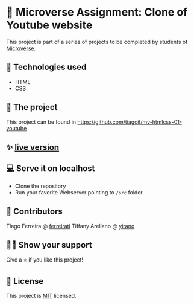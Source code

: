 # 📃 Microverse Assignment: Clone of Youtube website
This project is part of a series of projects to be completed by students of [Microverse](https://www.microverse.org/ 'The Global School for Remote Software Developers!').

## 📡 Technologies used
- HTML
- CSS

## 🚀 The project
This project can be found in https://github.com/tiagoit/mv-htmlcss-01-youtube

## ✨ [live version](https://tiagoit.github.io/mv-htmlcss-01-youtube/src/)

## 💻 Serve it on localhost
  - Clone the repository
  - Run your favorite Webserver pointing to `/src` folder

## 🤖 Contributors
Tiago Ferreira @ [ferreirati](https://github.com/tiagoit)
Tiffany Arellano @ [yirano](https://github.com/yirano)

## 🙋‍♂ Show your support
Give a ⭐️ if you like this project!

## 📝 License
This project is [MIT](https://github.com/tiagoit/mv-htmlcss-01-youtube/license.txt) licensed.
